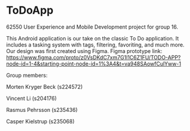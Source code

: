 # ToDoApp

62550 User Experience and Mobile Development project for group 16. 

This Android application is our take on the classic To Do application. It includes a tasking system with tags, filtering, favoriting, and much more. 
Our design was first created using Figma. Figma prototype link: 
https://www.figma.com/proto/z0VsDKdC7xm7G1l1C6Z1FU/TODO-APP?node-id=1-4&starting-point-node-id=1%3A4&t=va948SAowfCulYww-1

Group members: 

Morten Kryger Beck (s224572) 

Vincent Li (s204176) 

Rasmus Pehrsson (s235436) 

Casper Kielstrup (s235068) 
